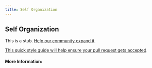 ```yaml
---
title: Self Organization
---
```


## Self Organization

This is a stub. [Help our community expand it](https://github.com/freecodecamp/guides/tree/master/src/pages/articles/agile/self-organization/index.md).

[This quick style guide will help ensure your pull request gets accepted](https://github.com/freeCodeCamp/guides/blob/master/README.md).

<!-- The article goes here, in GitHub-flavored Markdown. Feel free to add YouTube videos, images, and CodePen/JSBin embeds  -->

#### More Information:
<!-- Please add any articles you think might be helpful to read before writing the article -->


